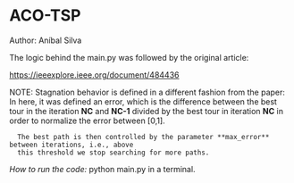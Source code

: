 # ACO-TSP

Author: Aníbal Silva



The logic behind the main.py was followed by the original article:

https://ieeexplore.ieee.org/document/484436


NOTE: Stagnation behavior is defined in a different fashion from the paper: In here, it was defined an error, 
      which is the difference between the best tour in the iteration **NC** and **NC-1** divided by the best tour in 
      iteration **NC** in order to normalize the error between [0,1]. 
      
      The best path is then controlled by the parameter **max_error** between iterations, i.e., above 
      this threshold we stop searching for more paths.


*How to run the code:* python main.py in a terminal.
